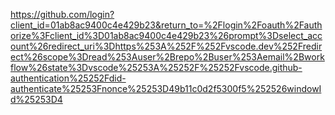 https://github.com/login?client_id=01ab8ac9400c4e429b23&return_to=%2Flogin%2Foauth%2Fauthorize%3Fclient_id%3D01ab8ac9400c4e429b23%26prompt%3Dselect_account%26redirect_uri%3Dhttps%253A%252F%252Fvscode.dev%252Fredirect%26scope%3Dread%253Auser%2Brepo%2Buser%253Aemail%2Bworkflow%26state%3Dvscode%25253A%25252F%25252Fvscode.github-authentication%25252Fdid-authenticate%25253Fnonce%25253D49b11c0d2f5300f5%252526windowId%25253D4
